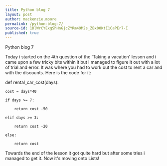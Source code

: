```yaml
---
title: Python blog 7
layout: post
author: mackenzie.moore
permalink: /python-blog-7/
source-id: 1DlWrCYExgShHnGjcZYRm49M2s_ZBx00KtI1CaPEr7-I
published: true
---
```

Python blog 7

Today i started on the 4th question of the 'Taking a vacation' lesson and i came upon a few tricky bits within it but i managed to figure it out with a lot of trial and error. It was where you had to work out the cost to rent a car and with the discounts. Here is the code for it:

def rental_car_cost(days):

    cost = days*40

    if days >= 7:

        return cost -50

    elif days >= 3:

        return cost -20

    else:

        return cost

Towards the end of the lesson it got quite hard but after some tries i managed to get it. Now it's moving onto Lists!

